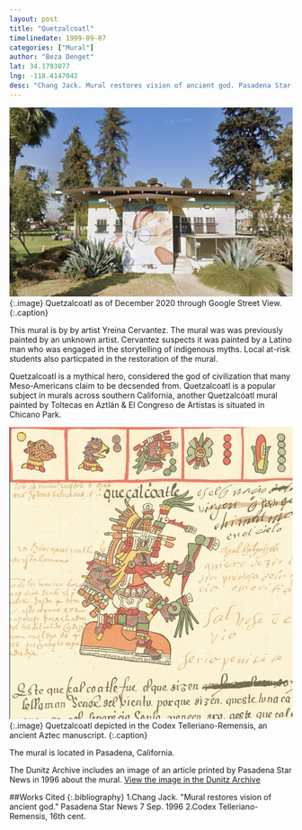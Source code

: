 ```yaml
---
layout: post
title: "Quetzalcoatl"
timelinedate: 1999-09-07
categories: ["Mural"]
author: "Beza Denget"
lat: 34.1793077
lng: -118.4147042
desc: "Chang Jack. Mural restores vision of ancient god. Pasadena Star News 7 Sep. 1996."
---
```

![Current Image](images/Quetzalcoatl.png)
   {:.image}
Quetzalcoatl as of December 2020 through Google Street View.
   {:.caption}  

This mural is by by artist Yreina Cervantez. The mural was was previously painted by an unknown artist. Cervantez suspects it was painted by a Latino man who was engaged in the storytelling of indigenous myths. Local at-risk students also particpated in the restoration of the mural.   

Quetzalcoatl is a mythical hero, considered the god of civilization that many Meso-Americans claim to be decsended from. Quetzalcoatl is a popular subject in murals across southern California, another Quetzalcóatl mural painted by Toltecas en Aztlán & El Congreso de Artistas is situated in Chicano Park.

![Quetzalcoatl in Codex Telleriano-Remensis](images/Quetzalcoatlimg.png)
   {:.image}
Quetzalcoatl depicted in the Codex Telleriano-Remensis, an ancient Aztec manuscript.
   {:.caption}  

The mural is located in Pasadena, California.

The Dunitz Archive includes an image of an article printed by Pasadena Star News in 1996 about the mural.
[View the image in the Dunitz Archive](https://visualizela.github.io/dunitzarchive/dunitzproject/obj58/)

##Works Cited
{:.bibliography}
1.Chang Jack. "Mural restores vision of ancient god." Pasadena Star News 7 Sep. 1996
2.Codex Telleriano-Remensis, 16th cent.
